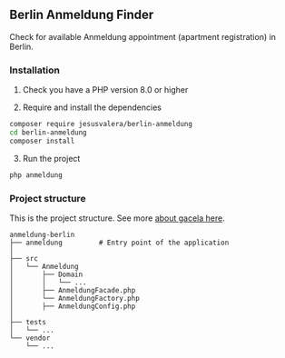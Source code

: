 ## Berlin Anmeldung Finder

Check for available Anmeldung appointment (apartment registration) in Berlin.

### Installation

1. Check you have a PHP version 8.0 or higher

2. Require and install the dependencies

```bash
composer require jesusvalera/berlin-anmeldung
cd berlin-anmeldung
composer install
```

3. Run the project

```bash
php anmeldung
```

### Project structure

This is the project structure. See more [about gacela here](https://gacela-project.com/about-gacela/).

```
anmeldung-berlin
├── anmeldung         # Entry point of the application
│
├── src
│   └── Anmeldung
│       ├── Domain
│       │   └── ...
│       ├── AnmeldungFacade.php
│       └── AnmeldungFactory.php
│       ├── AnmeldungConfig.php
│
├── tests
│   └── ...
└── vendor
    └── ...
```
